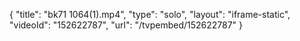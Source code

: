 {
    "title": "bk71 1064(1).mp4",
    "type": "solo",
    "layout": "iframe-static",
    "videoId": "152622787",
    "url": "\/tvpembed\/152622787"
}